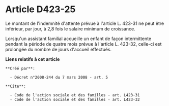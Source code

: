 # Article D423-25

Le montant de l'indemnité d'attente prévue à l'article L. 423-31 ne peut être inférieur, par jour, à 2,8 fois le salaire
minimum de croissance. 

Lorsqu'un assistant familial accueille un enfant de façon intermittente pendant la période de quatre mois prévue à l'article
L. 423-32, celle-ci est prolongée du nombre de jours d'accueil effectués.

**Liens relatifs à cet article**

	**Créé par**:

	  - Décret n°2008-244 du 7 mars 2008 - art. 5

	**Cite**:

	  - Code de l'action sociale et des familles - art. L423-31
	  - Code de l'action sociale et des familles - art. L423-32

